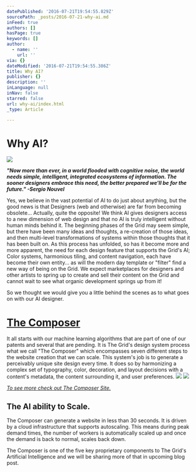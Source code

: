 ```yaml
---
datePublished: '2016-07-21T19:54:55.829Z'
sourcePath: _posts/2016-07-21-why-ai.md
inFeed: true
authors: []
hasPage: true
keywords: []
author:
  - name: ''
    url: ''
via: {}
dateModified: '2016-07-21T19:54:55.386Z'
title: Why AI?
publisher: {}
description: ''
inLanguage: null
inNav: false
starred: false
url: why-ai/index.html
_type: Article

---
```

# Why AI?
![](https://the-grid-user-content.s3-us-west-2.amazonaws.com/c2763d67-1a16-408d-9eb3-4d3e26b41056.png)

_**"Now more than ever, in a world flooded with cognitive noise, the world needs simple, intelligent, integrated ecosystems of information. The sooner designers embrace this need, the better prepared we'll be for the future." -Sergio Nouvel**_

Yes, we believe in the vast potential of AI to do just about anything, but the good news is that Designers (web and otherwise) are far from becoming obsolete... Actually, quite the opposite! We think AI gives designers access to a new dimension of web design and that no AI is truly intelligent without human minds behind it. The beginning phases of the Grid may seem simple, but there have been many ideas and thoughts, a re-creation of those ideas, and then multi-level transformations of systems within those thoughts that it has been built on. As this process has unfolded, so has it become more and more apparent, the need for each design feature that supports the Grid's AI; Color systems, harmonious tiling, and content navigation, each have become their own entity... as will the modern day template or "filter" find a new way of being on the Grid. We expect marketplaces for designers and other artists to spring up to create and sell their content on the Grid and cannot wait to see what organic development springs up from it!

So we thought we would give you a little behind the scenes as to what goes on with our AI designer.

# **[The Composer][0]**

It all starts with our machine learning algorithms that are part of one of our patents and several that are pending. It is The Grid's design system process what we call "The Composer" which encompasses seven different steps to the website creation that we can scale. This system's job is to generate a perceivably unique site design every time. It does so by harmonizing a complex set of typography, color, decoration, and layout decisions with a content's metadata, the content surrounding it, and user preferences.
![](https://the-grid-user-content.s3-us-west-2.amazonaws.com/f5b2d4e5-5d11-4fd5-ad84-6b56644ee840.png)
![](https://the-grid-user-content.s3-us-west-2.amazonaws.com/8d0cd94b-0126-41ab-a098-30dc1d3f0319.png)

_[To see more check out The Composer Site.][0]_

## The AI ability to Scale.

The Composer can generate a website in less than 30 seconds. It is driven by a cloud infrastructure that supports autoscaling. This means during peak demand times, the number of workers is automatically scaled up and once the demand is back to normal, scales back down.

The Composer is one of the five key proprietary components to The Grid's Artificial Intelligence and we will be sharing more of that in upcoming blog post.

[0]: http://design-systems.github.io/basics/